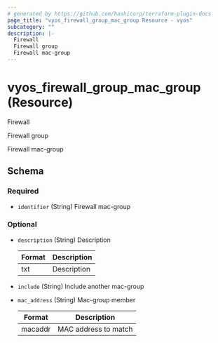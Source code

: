 ```yaml
---
# generated by https://github.com/hashicorp/terraform-plugin-docs
page_title: "vyos_firewall_group_mac_group Resource - vyos"
subcategory: ""
description: |-
  Firewall
  Firewall group
  Firewall mac-group
---
```


# vyos_firewall_group_mac_group (Resource)

Firewall

Firewall group

Firewall mac-group



<!-- schema generated by tfplugindocs -->
## Schema

### Required

- `identifier` (String) Firewall mac-group

### Optional

- `description` (String) Description

    |  Format  |  Description  |
    |----------|---------------|
    |  txt  |  Description  |
- `include` (String) Include another mac-group
- `mac_address` (String) Mac-group member

    |  Format  |  Description  |
    |----------|---------------|
    |  macaddr  |  MAC address to match  |
